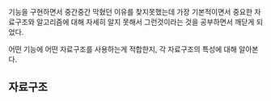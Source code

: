 기능을 구현하면서 중간중간 막혔던 이유를 찾지못했는데 가장 기본적이면서 중요한 자료구조와 알고리즘에 대해 자세히 알지 못해서 그런것이라는 것을 공부하면서 깨닫게 되었다.

어떤 기능에 어떤 자료구조를 사용하는게 적합한지, 각 자료구조의 특성에 대해 알아본다.

## 자료구조
